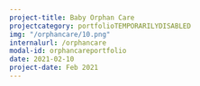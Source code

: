 ```yaml
---
project-title: Baby Orphan Care
projectcategory: portfolioTEMPORARILYDISABLED
img: "/orphancare/10.png"
internalurl: /orphancare
modal-id: orphancareportfolio
date: 2021-02-10
project-date: Feb 2021
---
```


